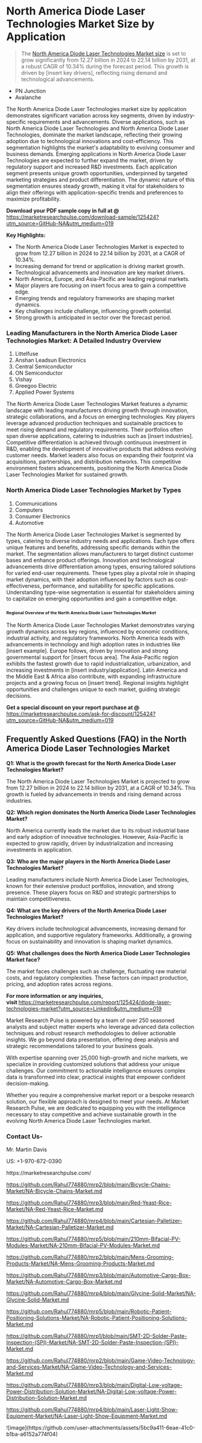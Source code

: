 <h1>North America Diode Laser Technologies Market&nbsp;Size by Application</h1><blockquote><p>The <a href="https://marketresearchpulse.com/download-sample/125424?utm_source=GitHub-NA&amp;utm_medium=019">North America Diode Laser Technologies Market size</a> is set to grow significantly from 12.27 billion in 2024 to 22.14 billion by 2031, at a robust CAGR of 10.34% during the forecast period. This growth is driven by [insert key drivers], reflecting rising demand and technological advancements.</p></blockquote><ul><li>PN Junction<li> Avalanche</li></ul><p>The North America Diode Laser Technologies market size by application demonstrates significant variation across key segments, driven by industry-specific requirements and advancements. Diverse applications, such as North America Diode Laser Technologies and North America Diode Laser Technologies, dominate the market landscape, reflecting their growing adoption due to technological innovations and cost-efficiency. This segmentation highlights the market's adaptability to evolving consumer and business demands. Emerging applications in North America Diode Laser Technologies are expected to further expand the market, driven by regulatory support and increased R&D investments. Each application segment presents unique growth opportunities, underpinned by targeted marketing strategies and product differentiation. The dynamic nature of this segmentation ensures steady growth, making it vital for stakeholders to align their offerings with application-specific trends and preferences to maximize profitability.</p><p><strong>Download your PDF sample copy in full at @ </strong><a href="https://marketresearchpulse.com/download-sample/125424?utm_source=GitHub-NA&amp;utm_medium=019">https://marketresearchpulse.com/download-sample/125424?utm_source=GitHub-NA&amp;utm_medium=019</a></p><p><strong>Key Highlights: </strong></p><ul><li>The North America Diode Laser Technologies Market is expected to grow from 12.27 billion in 2024 to 22.14 billion by 2031, at a CAGR of 10.34%.</li><li>Increasing demand for trend or application is driving market growth.</li><li>Technological advancements and innovation are key market drivers.</li><li>North America, Europe, and Asia-Pacific are leading regional markets.</li><li>Major players are focusing on insert focus area to gain a competitive edge.</li><li>Emerging trends and regulatory frameworks are shaping market dynamics.</li><li>Key challenges include challenge, influencing growth potential.</li><li>Strong growth is anticipated in sector over the forecast period.</li></ul><h3>Leading Manufacturers in the North America Diode Laser Technologies Market: A Detailed Industry Overview</h3><ol><li>Littelfuse</li><li>Anshan Leadsun Electronics</li><li>Central Semiconductor</li><li>ON Semiconductor</li><li>Vishay</li><li>Greegoo Electric</li><li>Applied Power Systems</li></ol><div class="flex max-w-full flex-col flex-grow"><div class="min-h-8 text-message flex w-full flex-col items-end gap-2 whitespace-normal break-words [.text-message+&amp;]:mt-5" dir="auto" data-message-author-role="assistant" data-message-id="fd8432e4-4910-450d-b182-61b7bfb0a01f" data-message-model-slug="gpt-4o"><div class="flex w-full flex-col gap-1 empty:hidden first:pt-[3px]"><div class="markdown prose w-full break-words dark:prose-invert light"><p>The North America Diode Laser Technologies Market features a dynamic landscape with leading manufacturers driving growth through innovation, strategic collaborations, and a focus on emerging technologies. Key players leverage advanced production techniques and sustainable practices to meet rising demand and regulatory requirements. Their portfolios often span diverse applications, catering to industries such as [insert industries]. Competitive differentiation is achieved through continuous investment in R&amp;D, enabling the development of innovative products that address evolving customer needs. Market leaders also focus on expanding their footprint via acquisitions, partnerships, and distribution networks. This competitive environment fosters advancements, positioning the North America Diode Laser Technologies Market for sustained growth.</p></div></div></div></div><h3>North America Diode Laser Technologies Market by Types</h3><ol><li>Communications<li> Computers<li> Consumer Electronics<li> Automotive</li></ol><div class="flex max-w-full flex-col flex-grow"><div class="min-h-8 text-message flex w-full flex-col items-end gap-2 whitespace-normal break-words [.text-message+&amp;]:mt-5" dir="auto" data-message-author-role="assistant" data-message-id="084470be-0bb7-4664-bddf-5156b4f41249" data-message-model-slug="gpt-4o-mini"><div class="flex w-full flex-col gap-1 empty:hidden first:pt-[3px]"><div class="markdown prose w-full break-words dark:prose-invert light"><p>The North America Diode Laser Technologies Market is segmented by types, catering to diverse industry needs and applications. Each type offers unique features and benefits, addressing specific demands within the market. The segmentation allows manufacturers to target distinct customer bases and enhance product offerings. Innovation and technological advancements drive differentiation among types, ensuring tailored solutions for varied end-user requirements. These types play a pivotal role in shaping market dynamics, with their adoption influenced by factors such as cost-effectiveness, performance, and suitability for specific applications. Understanding type-wise segmentation is essential for stakeholders aiming to capitalize on emerging opportunities and gain a competitive edge.</p></div></div></div></div><h3><span style="font-size: 11px;">Regional Overview of the North America Diode Laser Technologies Market</span></h3><div class="flex max-w-full flex-col flex-grow"><div class="min-h-8 text-message flex w-full flex-col items-end gap-2 whitespace-normal break-words [.text-message+&amp;]:mt-5" dir="auto" data-message-author-role="assistant" data-message-id="e9038762-ce64-4e30-91c9-9bd413514231" data-message-model-slug="gpt-4o-mini"><div class="flex w-full flex-col gap-1 empty:hidden first:pt-[3px]"><div class="markdown prose w-full break-words dark:prose-invert light"><p>The North America Diode Laser Technologies Market demonstrates varying growth dynamics across key regions, influenced by economic conditions, industrial activity, and regulatory frameworks. North America leads with advancements in technology and high adoption rates in industries like [insert example]. Europe follows, driven by innovation and strong governmental support for [insert focus area]. The Asia-Pacific region exhibits the fastest growth due to rapid industrialization, urbanization, and increasing investments in [insert industry/application]. Latin America and the Middle East &amp; Africa also contribute, with expanding infrastructure projects and a growing focus on [insert trend]. Regional insights highlight opportunities and challenges unique to each market, guiding strategic decisions.</p></div></div></div></div><p><strong>Get a special discount on your report purchase at @ </strong><a href="https://marketresearchpulse.com/ask-for-discount/125424?utm_source=GitHub-NA&amp;utm_medium=019">https://marketresearchpulse.com/ask-for-discount/125424?utm_source=GitHub-NA&amp;utm_medium=019</a></p><h2>Frequently Asked Questions (FAQ) in the North America Diode Laser Technologies Market</h2><p><strong>Q1: What is the growth forecast for the North America Diode Laser Technologies Market?</strong></p><p>The North America Diode Laser Technologies Market is projected to grow from 12.27 billion in 2024 to 22.14 billion by 2031, at a CAGR of 10.34%. This growth is fueled by advancements in trends and rising demand across industries.</p><p><strong>Q2: Which region dominates the North America Diode Laser Technologies Market?</strong></p><p>North America currently leads the market due to its robust industrial base and early adoption of innovative technologies. However, Asia-Pacific is expected to grow rapidly, driven by industrialization and increasing investments in application.</p><p><strong>Q3: Who are the major players in the North America Diode Laser Technologies Market?</strong></p><p>Leading manufacturers include North America Diode Laser Technologies, known for their extensive product portfolios, innovation, and strong presence. These players focus on R&amp;D and strategic partnerships to maintain competitiveness.</p><p><strong>Q4: What are the key drivers of the North America Diode Laser Technologies Market?</strong></p><p>Key drivers include technological advancements, increasing demand for application, and supportive regulatory frameworks. Additionally, a growing focus on sustainability and innovation is shaping market dynamics.</p><p><strong>Q5: What challenges does the North America Diode Laser Technologies Market face?</strong></p><p>The market faces challenges such as challenge, fluctuating raw material costs, and regulatory complexities. These factors can impact production, pricing, and adoption rates across regions.</p><p><strong>For more information or any inquiries, visit&nbsp;</strong><a href="https://marketresearchpulse.com/report/125424/diode-laser-technologies-market?utm_source=Linkedin&utm_medium=019">https://marketresearchpulse.com/report/125424/diode-laser-technologies-market?utm_source=Linkedin&utm_medium=019</a></p><p>Market Research Pulse is powered by a team of over 250 seasoned analysts and subject matter experts who leverage advanced data collection techniques and robust research methodologies to deliver actionable insights. We go beyond data presentation, offering deep analysis and strategic recommendations tailored to your business goals.</p><p>With expertise spanning over 25,000 high-growth and niche markets, we specialize in providing customized solutions that address your unique challenges. Our commitment to actionable intelligence ensures complex data is transformed into clear, practical insights that empower confident decision-making.</p><p>Whether you require a comprehensive market report or a bespoke research solution, our flexible approach is designed to meet your needs. At Market Research Pulse, we are dedicated to equipping you with the intelligence necessary to stay competitive and achieve sustainable growth in the evolving North America Diode Laser Technologies market.</p><h3><strong>Contact Us-</strong></h3><p>Mr. Martin Davis</p><p>US: +1-970-672-0390</p><p>https://marketresearchpulse.com/</p><p><a href="https://github.com/Rahul774880/mrp2/blob/main/Bicycle-Chains-Market/NA-Bicycle-Chains-Market.md">https://github.com/Rahul774880/mrp2/blob/main/Bicycle-Chains-Market/NA-Bicycle-Chains-Market.md</a></p><p><a href="https://github.com/Rahul774880/mrp3/blob/main/Red-Yeast-Rice-Market/NA-Red-Yeast-Rice-Market.md">https://github.com/Rahul774880/mrp3/blob/main/Red-Yeast-Rice-Market/NA-Red-Yeast-Rice-Market.md</a></p><p><a href="https://github.com/Rahul774880/mrp4/blob/main/Cartesian-Palletizer-Market/NA-Cartesian-Palletizer-Market.md">https://github.com/Rahul774880/mrp4/blob/main/Cartesian-Palletizer-Market/NA-Cartesian-Palletizer-Market.md</a></p><p><a href="https://github.com/Rahul774880/mrp5/blob/main/210mm-Bifacial-PV-Modules-Market/NA-210mm-Bifacial-PV-Modules-Market.md">https://github.com/Rahul774880/mrp5/blob/main/210mm-Bifacial-PV-Modules-Market/NA-210mm-Bifacial-PV-Modules-Market.md</a></p><p><a href="https://github.com/Rahul774880/mrp2/blob/main/Mens-Grooming-Products-Market/NA-Mens-Grooming-Products-Market.md">https://github.com/Rahul774880/mrp2/blob/main/Mens-Grooming-Products-Market/NA-Mens-Grooming-Products-Market.md</a></p><p><a href="https://github.com/Rahul774880/mrp3/blob/main/Automotive-Cargo-Box-Market/NA-Automotive-Cargo-Box-Market.md">https://github.com/Rahul774880/mrp3/blob/main/Automotive-Cargo-Box-Market/NA-Automotive-Cargo-Box-Market.md</a></p><p><a href="https://github.com/Rahul774880/mrp4/blob/main/Glycine-Solid-Market/NA-Glycine-Solid-Market.md">https://github.com/Rahul774880/mrp4/blob/main/Glycine-Solid-Market/NA-Glycine-Solid-Market.md</a></p><p><a href="https://github.com/Rahul774880/mrp5/blob/main/Robotic-Patient-Positioning-Solutions-Market/NA-Robotic-Patient-Positioning-Solutions-Market.md">https://github.com/Rahul774880/mrp5/blob/main/Robotic-Patient-Positioning-Solutions-Market/NA-Robotic-Patient-Positioning-Solutions-Market.md</a></p><p><a href="https://github.com/Rahul774880/mrp1/blob/main/SMT-2D-Solder-Paste-Inspection-(SPI)-Market/NA-SMT-2D-Solder-Paste-Inspection-(SPI)-Market.md">https://github.com/Rahul774880/mrp1/blob/main/SMT-2D-Solder-Paste-Inspection-(SPI)-Market/NA-SMT-2D-Solder-Paste-Inspection-(SPI)-Market.md</a></p><p><a href="https://github.com/Rahul774880/mrp2/blob/main/Game-Video-Technology-and-Services-Market/NA-Game-Video-Technology-and-Services-Market.md">https://github.com/Rahul774880/mrp2/blob/main/Game-Video-Technology-and-Services-Market/NA-Game-Video-Technology-and-Services-Market.md</a></p><p><a href="https://github.com/Rahul774880/mrp3/blob/main/Digital-Low-voltage-Power-Distribution-Solution-Market/NA-Digital-Low-voltage-Power-Distribution-Solution-Market.md">https://github.com/Rahul774880/mrp3/blob/main/Digital-Low-voltage-Power-Distribution-Solution-Market/NA-Digital-Low-voltage-Power-Distribution-Solution-Market.md</a></p><p><a href="https://github.com/Rahul774880/mrp4/blob/main/Laser-Light-Show-Equipment-Market/NA-Laser-Light-Show-Equipment-Market.md">https://github.com/Rahul774880/mrp4/blob/main/Laser-Light-Show-Equipment-Market/NA-Laser-Light-Show-Equipment-Market.md</a></p>
![image](https://github.com/user-attachments/assets/5bc9a411-6eae-41c0-b1ba-a6152a774f04)
